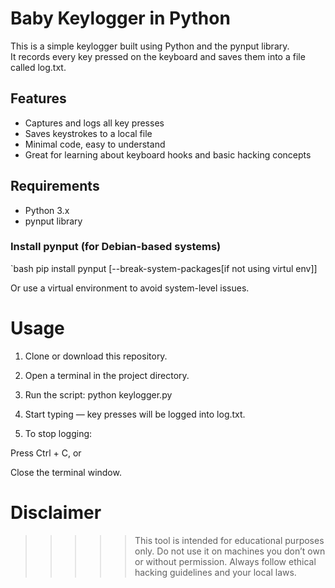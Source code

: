 # Baby Keylogger in Python

This is a simple keylogger built using Python and the pynput library.  
It records every key pressed on the keyboard and saves them into a file called log.txt.



## Features

- Captures and logs all key presses
- Saves keystrokes to a local file
- Minimal code, easy to understand
- Great for learning about keyboard hooks and basic hacking concepts


## Requirements

- Python 3.x
- pynput library

### Install pynput (for Debian-based systems)

`bash
pip install pynput [--break-system-packages[if not using virtul env]]

Or use a virtual environment to avoid system-level issues.

# Usage

1. Clone or download this repository.


2. Open a terminal in the project directory.


3. Run the script:  python keylogger.py





4. Start typing — key presses will be logged into log.txt.


5. To stop logging:

Press Ctrl + C, or

Close the terminal window.

# Disclaimer

>>>>> This tool is intended for educational purposes only.
Do not use it on machines you don’t own or without permission.
Always follow ethical hacking guidelines and your local laws.
